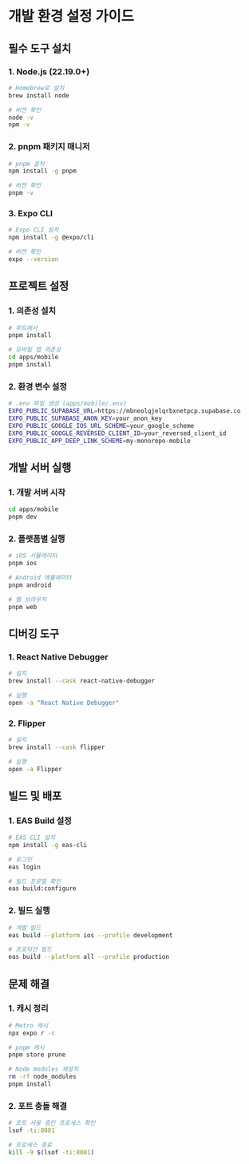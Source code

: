# 개발 환경 설정 가이드

## 필수 도구 설치

### 1. Node.js (22.19.0+)
```bash
# Homebrew로 설치
brew install node

# 버전 확인
node -v
npm -v
```

### 2. pnpm 패키지 매니저
```bash
# pnpm 설치
npm install -g pnpm

# 버전 확인
pnpm -v
```

### 3. Expo CLI
```bash
# Expo CLI 설치
npm install -g @expo/cli

# 버전 확인
expo --version
```

## 프로젝트 설정

### 1. 의존성 설치
```bash
# 루트에서
pnpm install

# 모바일 앱 의존성
cd apps/mobile
pnpm install
```

### 2. 환경 변수 설정
```bash
# .env 파일 생성 (apps/mobile/.env)
EXPO_PUBLIC_SUPABASE_URL=https://mbneolqjelqrbxnetpcp.supabase.co
EXPO_PUBLIC_SUPABASE_ANON_KEY=your_anon_key
EXPO_PUBLIC_GOOGLE_IOS_URL_SCHEME=your_google_scheme
EXPO_PUBLIC_GOOGLE_REVERSED_CLIENT_ID=your_reversed_client_id
EXPO_PUBLIC_APP_DEEP_LINK_SCHEME=my-monorepo-mobile
```

## 개발 서버 실행

### 1. 개발 서버 시작
```bash
cd apps/mobile
pnpm dev
```

### 2. 플랫폼별 실행
```bash
# iOS 시뮬레이터
pnpm ios

# Android 에뮬레이터
pnpm android

# 웹 브라우저
pnpm web
```

## 디버깅 도구

### 1. React Native Debugger
```bash
# 설치
brew install --cask react-native-debugger

# 실행
open -a "React Native Debugger"
```

### 2. Flipper
```bash
# 설치
brew install --cask flipper

# 실행
open -a Flipper
```

## 빌드 및 배포

### 1. EAS Build 설정
```bash
# EAS CLI 설치
npm install -g eas-cli

# 로그인
eas login

# 빌드 프로필 확인
eas build:configure
```

### 2. 빌드 실행
```bash
# 개발 빌드
eas build --platform ios --profile development

# 프로덕션 빌드
eas build --platform all --profile production
```

## 문제 해결

### 1. 캐시 정리
```bash
# Metro 캐시
npx expo r -c

# pnpm 캐시
pnpm store prune

# Node modules 재설치
rm -rf node_modules
pnpm install
```

### 2. 포트 충돌 해결
```bash
# 포트 사용 중인 프로세스 확인
lsof -ti:8081

# 프로세스 종료
kill -9 $(lsof -ti:8081)
```
